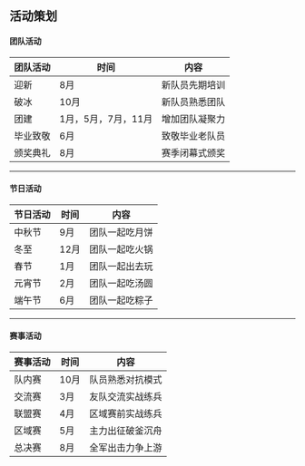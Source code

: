 ## 活动策划

#### 团队活动
| 团队活动 | 时间                | 内容           |
| -------- | ------------------- | -------------- |
| 迎新     | 8月                 | 新队员先期培训 |
| 破冰     | 10月                | 新队员熟悉团队 |
| 团建     | 1月，5月，7月，11月 | 增加团队凝聚力 |
| 毕业致敬 | 6月                 | 致敬毕业老队员 |
| 颁奖典礼 | 8月                 | 赛季闭幕式颁奖 |

---

#### 节日活动

| 节日活动 | 时间 | 内容           |
| -------- | ---- | -------------- |
| 中秋节   | 9月  | 团队一起吃月饼 |
| 冬至     | 12月 | 团队一起吃火锅 |
| 春节     | 1月  | 团队一起出去玩 |
| 元宵节   | 2月  | 团队一起吃汤圆 |
| 端午节   | 6月  | 团队一起吃粽子 |

---

#### 赛事活动

| 赛事活动 | 时间 | 内容             |
| -------- | ---- | ---------------- |
| 队内赛   | 10月 | 队员熟悉对抗模式 |
| 交流赛   | 3月  | 友队交流实战练兵 |
| 联盟赛   | 4月  | 区域赛前实战练兵 |
| 区域赛   | 5月  | 主力出征破釜沉舟 |
| 总决赛   | 8月  | 全军出击力争上游 |

